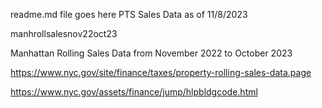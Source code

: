 readme.md file goes here
PTS Sales Data as of 11/8/2023

manhrollsalesnov22oct23

Manhattan Rolling Sales Data from November 2022 to October 2023

https://www.nyc.gov/site/finance/taxes/property-rolling-sales-data.page

https://www.nyc.gov/assets/finance/jump/hlpbldgcode.html
